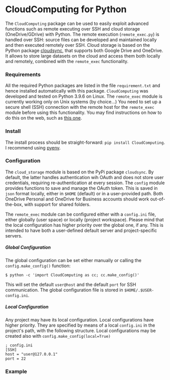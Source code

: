 # CloudComputing for Python

The `CloudComputing` package can be used to easily exploit advanced functions such as remote executing over SSH and cloud storage (OneDrive/GDrive) with Python.
The remote execution (`remote_exec.py`) is handled over SSH: source files can be developed and maintained locally and then executed remotely over SSH.
Cloud storage is based on the Python package [cloudsync](https://pypi.org/project/cloudsync/), that supports both Google Drive and OneDrive. It allows to store large datasets on the cloud and access them both locally and remotely, combined with the `remote_exec` functionality. 

### Requirements

All the required Python packages are listed in the file `requirement.txt` and hence installed automatically with this package. `CloudComputing` was developed and tested on Python 3.9.6 on Linux. The `remote_exec` module is currently working only on Unix systems (by choice...)
You need to set up a secure shell (SSH) connection with the remote host for the `remote_exec` module before using this functionality. You may find instructions on how to do this on the web, such as [this one](https://medium.com/@SergioPietri/how-to-setup-and-use-ssh-for-remote-connections-e86556d804dd).
### Install

The install process should be straight-forward: `pip install CloudComputing`. I recommend using [pyenv](https://github.com/pyenv/pyenv).

### Configuration

The `cloud_storage` module is based on the PyPi package `cloudsync`. By default, the latter handles authentication wih OAuth and does not store user credentials, requiring re-authentication at every session. The `config` module provides functions to save and manage the OAuth token. This is saved in `json` format locally, either in `$HOME` (default) or in a user-provided path. Both OneDrive Personal and OneDrive for Business accounts should work out-of-the-box, with support for shared folders.

The `remote_exec` module can be configured either with a `config.ini` file, either globally (user space) or locally (project workspace). Please mind that the local configuration has higher priority over the global one, if any. This is intended to have both a user-defined default server and project-specific servers.
##### Global Configuration
The global configuration can be set either manually or calling the `config.make_config()` function:
```
$ python -c 'import CloudComputing as cc; cc.make_config()'
```
This will set the default `user@host` and the default `port` for SSH communication. The global configuration file is stored in `$HOME/.$USER-config.ini`.
##### Local Configuration
Any project may have its local configuration. Local configurations have higher priority. They are specified by means of a local `config.ini` in the project's path, with the following structure. Local configurations may be created also with `config.make_config(local=True)`
```
; config.ini
[SSH]
host = "user@127.0.0.1"
port = 22
```

### Example

